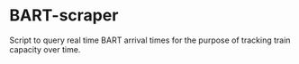 # BART-scraper

Script to query real time BART arrival times for the purpose of tracking train capacity over time.
